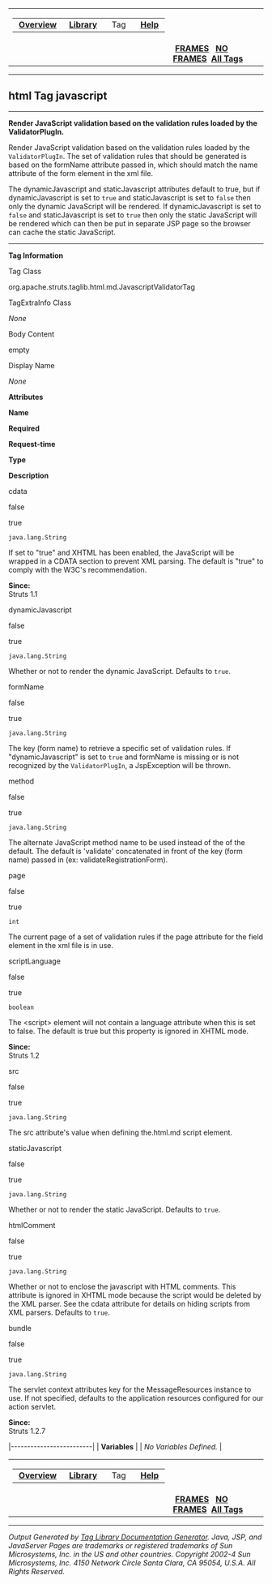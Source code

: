 <span id="navbar_top"></span>

<table>
<colgroup>
<col width="50%" />
<col width="50%" />
</colgroup>
<tbody>
<tr class="odd">
<td align="left"><span id="navbar_top_firstrow"></span>
<table>
<tbody>
<tr class="odd">
<td align="left"> <a href="../overview-summary.html.md"><strong>Overview</strong></a> </td>
<td align="left"> <a href="tld-summary.html.md"><strong>Library</strong></a> </td>
<td align="left">  Tag  </td>
<td align="left"> <a href="../help-doc.html.md"><strong>Help</strong></a> </td>
</tr>
</tbody>
</table></td>
<td align="left"></td>
</tr>
<tr class="even">
<td align="left"></td>
<td align="left"> <a href="../index.html.md"><strong>FRAMES</strong></a>   <a href="javascript.html"><strong>NO FRAMES</strong></a> 
<a href="../alltags-noframe.html.md"><strong>All Tags</strong></a></td>
</tr>
</tbody>
</table>

------------------------------------------------------------------------

html
 Tag javascript
---------------

------------------------------------------------------------------------

**Render JavaScript validation based on the validation rules loaded by the ValidatorPlugIn.**

Render JavaScript validation based on the validation rules loaded by the `ValidatorPlugIn`. The set of validation rules that should be generated is based on the formName attribute passed in, which should match the name attribute of the form element in the xml file.

The dynamicJavascript and staticJavascript attributes default to true, but if dynamicJavascript is set to `true` and staticJavascript is set to `false` then only the dynamic JavaScript will be rendered. If dynamicJavascript is set to `false` and staticJavascript is set to `true` then only the static JavaScript will be rendered which can then be put in separate JSP page so the browser can cache the static JavaScript.

------------------------------------------------------------------------

**Tag Information**

Tag Class

org.apache.struts.taglib.html.md.JavascriptValidatorTag

TagExtraInfo Class

*None*

Body Content

empty

Display Name

*None*

**Attributes**

**Name**

**Required**

**Request-time**

**Type**

**Description**

cdata

false

true

`java.lang.String`

If set to "true" and XHTML has been enabled, the JavaScript will be wrapped in a CDATA section to prevent XML parsing. The default is "true" to comply with the W3C's recommendation.

**Since:**  
Struts 1.1

dynamicJavascript

false

true

`java.lang.String`

Whether or not to render the dynamic JavaScript. Defaults to `true`.

formName

false

true

`java.lang.String`

The key (form name) to retrieve a specific set of validation rules. If "dynamicJavascript" is set to `true` and formName is missing or is not recognized by the `ValidatorPlugIn`, a JspException will be thrown.

method

false

true

`java.lang.String`

The alternate JavaScript method name to be used instead of the of the default. The default is 'validate' concatenated in front of the key (form name) passed in (ex: validateRegistrationForm).

page

false

true

`int`

The current page of a set of validation rules if the page attribute for the field element in the xml file is in use.

scriptLanguage

false

true

`boolean`

The \<script\> element will not contain a language attribute when this is set to false. The default is true but this property is ignored in XHTML mode.

**Since:**  
Struts 1.2

src

false

true

`java.lang.String`

The src attribute's value when defining the.html.md script element.

staticJavascript

false

true

`java.lang.String`

Whether or not to render the static JavaScript. Defaults to `true`.

htmlComment

false

true

`java.lang.String`

Whether or not to enclose the javascript with HTML comments. This attribute is ignored in XHTML mode because the script would be deleted by the XML parser. See the cdata attribute for details on hiding scripts from XML parsers. Defaults to `true`.

bundle

false

true

`java.lang.String`

The servlet context attributes key for the MessageResources instance to use. If not specified, defaults to the application resources configured for our action servlet.

**Since:**  
Struts 1.2.7

|-------------------------|
| **Variables**           |
| *No Variables Defined.* |

 <span id="navbar_bottom"></span>

<table>
<colgroup>
<col width="50%" />
<col width="50%" />
</colgroup>
<tbody>
<tr class="odd">
<td align="left"><span id="navbar_bottom_firstrow"></span>
<table>
<tbody>
<tr class="odd">
<td align="left"> <a href="../overview-summary.html.md"><strong>Overview</strong></a> </td>
<td align="left"> <a href="tld-summary.html.md"><strong>Library</strong></a> </td>
<td align="left">  Tag  </td>
<td align="left"> <a href="../help-doc.html.md"><strong>Help</strong></a> </td>
</tr>
</tbody>
</table></td>
<td align="left"></td>
</tr>
<tr class="even">
<td align="left"></td>
<td align="left"> <a href="../index.html.md"><strong>FRAMES</strong></a>   <a href="javascript.html"><strong>NO FRAMES</strong></a> 
<a href="../alltags-noframe.html.md"><strong>All Tags</strong></a></td>
</tr>
</tbody>
</table>

------------------------------------------------------------------------

*Output Generated by [Tag Library Documentation Generator](http://taglibrarydoc.dev.java.net/). Java, JSP, and JavaServer Pages are trademarks or registered trademarks of Sun Microsystems, Inc. in the US and other countries. Copyright 2002-4 Sun Microsystems, Inc. 4150 Network Circle Santa Clara, CA 95054, U.S.A. All Rights Reserved.*
